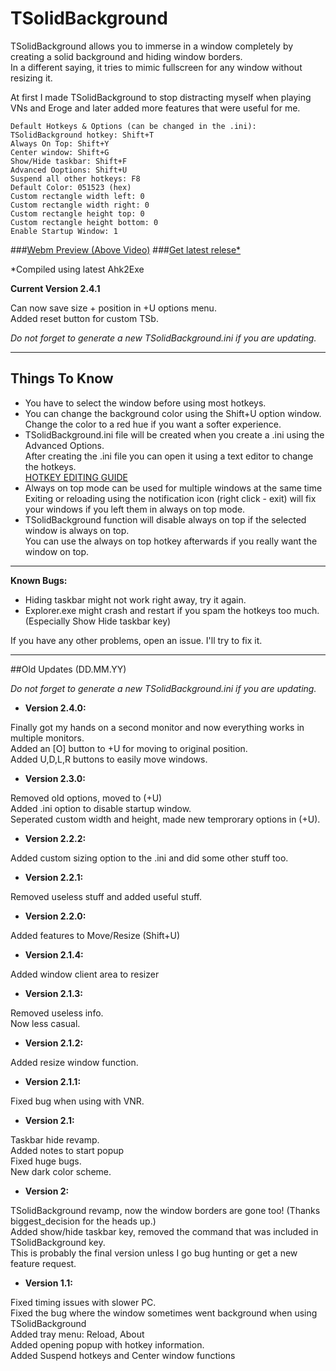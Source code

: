 # **TSolidBackground**  

TSolidBackground allows you to immerse in a window completely by creating a solid background and hiding window borders.  
In a different saying, it tries to mimic fullscreen for any window without resizing it.  

At first I made TSolidBackground to stop distracting myself when playing VNs and Eroge 
and later added more features that were useful for me.

    Default Hotkeys & Options (can be changed in the .ini):  
    TSolidBackground hotkey: Shift+T
    Always On Top: Shift+Y
    Center window: Shift+G
    Show/Hide taskbar: Shift+F
    Advanced Ooptions: Shift+U
    Suspend all other hotkeys: F8
    Default Color: 051523 (hex)
	Custom rectangle width left: 0
	Custom rectangle width right: 0
	Custom rectangle height top: 0
	Custom rectangle height bottom: 0
	Enable Startup Window: 1

###[Webm Preview (Above Video)](https://raw.githubusercontent.com/Onurtag/TSolidBackground/gh-pages/Preview/TSolidBackground%20Preview.webm)
###[Get latest relese*](https://github.com/Onurtag/TSolidBackground/releases)  

*Compiled using latest Ahk2Exe  


**Current Version 2.4.1**  

Can now save size + position in +U options menu.  
Added reset button for custom TSb.  
	
*Do not forget to generate a new TSolidBackground.ini if you are updating.*  

--------------------  
## Things To Know  

* You have to select the window before using most hotkeys.  
* You can change the background color using the Shift+U option window.  
Change the color to a red hue if you want a softer experience.  
* TSolidBackground.ini file will be created when you create a .ini using the Advanced Options.  
After creating the .ini file you can open it using a text editor to change the hotkeys.  
[HOTKEY EDITING GUIDE](http://www.autohotkey.com/docs/Hotkeys.htm)  
* Always on top mode can be used for multiple windows at the same time  
Exiting or reloading using the notification icon (right click - exit) will fix your windows if you left them in always on top mode.  
* TSolidBackground function will disable always on top if the selected window is always on top.  
You can use the always on top hotkey afterwards if you really want the window on top.  

--------------------  
**Known Bugs:**  

* Hiding taskbar might not work right away, try it again.  
* Explorer.exe might crash and restart if you spam the hotkeys too much. (Especially Show Hide taskbar key)  

If you have any other problems, open an issue. I'll try to fix it.  


--------------------  
##Old Updates (DD.MM.YY)  

*Do not forget to generate a new TSolidBackground.ini if you are updating.*  

* **Version 2.4.0:**  

Finally got my hands on a second monitor and now everything works in multiple monitors.  
Added an [O] button to +U for moving to original position.  
Added U,D,L,R buttons to easily move windows.  

* **Version 2.3.0:**  

Removed old options, moved to (+U)  
Added .ini option to disable startup window.  
Seperated custom width and height, made new temprorary options in (+U).  

* **Version 2.2.2:**  

Added custom sizing option to the .ini and did some other stuff too.

* **Version 2.2.1:**  

Removed useless stuff and added useful stuff.


* **Version 2.2.0:**  

Added features to Move/Resize (Shift+U)


* **Version 2.1.4:**  

Added window client area to resizer


* **Version 2.1.3:**  

Removed useless info.  
Now less casual.  


* **Version 2.1.2:**  

Added resize window function.


* **Version 2.1.1:**  

Fixed bug when using with VNR.


* **Version 2.1:**  

Taskbar hide revamp.  
Added notes to start popup  
Fixed huge bugs.  
New dark color scheme.  


* **Version 2:**  

TSolidBackground revamp, now the window borders are gone too! (Thanks biggest_decision for the heads up.)  
Added show/hide taskbar key, removed the command that was included in TSolidBackground key.  
This is probably the final version unless I go bug hunting or get a new feature request.  


* **Version 1.1:**  

Fixed timing issues with slower PC.  
Fixed the bug where the window sometimes went background when using TSolidBackground  
Added tray menu: Reload, About  
Added opening popup with hotkey information.  
Added Suspend hotkeys and Center window functions
